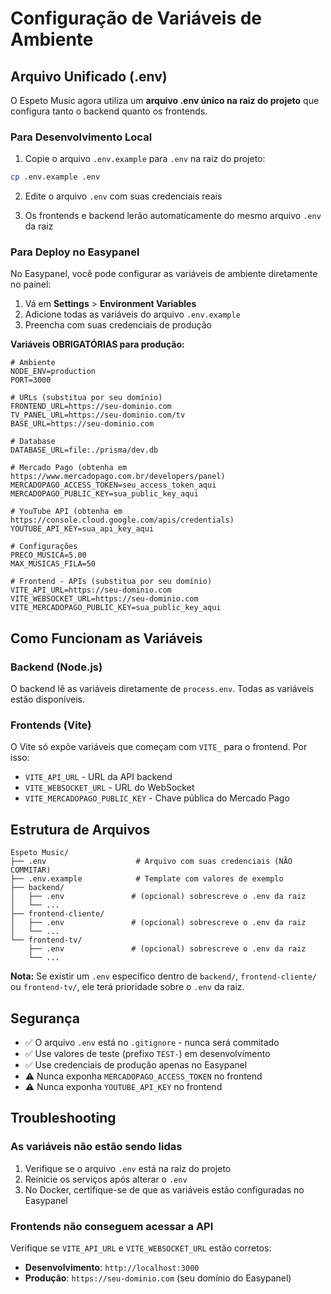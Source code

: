 # Configuração de Variáveis de Ambiente

## Arquivo Unificado (.env)

O Espeto Music agora utiliza um **arquivo .env único na raiz do projeto** que configura tanto o backend quanto os frontends.

### Para Desenvolvimento Local

1. Copie o arquivo `.env.example` para `.env` na raiz do projeto:
```bash
cp .env.example .env
```

2. Edite o arquivo `.env` com suas credenciais reais

3. Os frontends e backend lerão automaticamente do mesmo arquivo `.env` da raiz

### Para Deploy no Easypanel

No Easypanel, você pode configurar as variáveis de ambiente diretamente no painel:

1. Vá em **Settings** > **Environment Variables**
2. Adicione todas as variáveis do arquivo `.env.example`
3. Preencha com suas credenciais de produção

**Variáveis OBRIGATÓRIAS para produção:**

```env
# Ambiente
NODE_ENV=production
PORT=3000

# URLs (substitua por seu domínio)
FRONTEND_URL=https://seu-dominio.com
TV_PANEL_URL=https://seu-dominio.com/tv
BASE_URL=https://seu-dominio.com

# Database
DATABASE_URL=file:./prisma/dev.db

# Mercado Pago (obtenha em https://www.mercadopago.com.br/developers/panel)
MERCADOPAGO_ACCESS_TOKEN=seu_access_token_aqui
MERCADOPAGO_PUBLIC_KEY=sua_public_key_aqui

# YouTube API (obtenha em https://console.cloud.google.com/apis/credentials)
YOUTUBE_API_KEY=sua_api_key_aqui

# Configurações
PRECO_MUSICA=5.00
MAX_MUSICAS_FILA=50

# Frontend - APIs (substitua por seu domínio)
VITE_API_URL=https://seu-dominio.com
VITE_WEBSOCKET_URL=https://seu-dominio.com
VITE_MERCADOPAGO_PUBLIC_KEY=sua_public_key_aqui
```

## Como Funcionam as Variáveis

### Backend (Node.js)
O backend lê as variáveis diretamente de `process.env`. Todas as variáveis estão disponíveis.

### Frontends (Vite)
O Vite só expõe variáveis que começam com `VITE_` para o frontend. Por isso:
- `VITE_API_URL` - URL da API backend
- `VITE_WEBSOCKET_URL` - URL do WebSocket
- `VITE_MERCADOPAGO_PUBLIC_KEY` - Chave pública do Mercado Pago

## Estrutura de Arquivos

```
Espeto Music/
├── .env                    # Arquivo com suas credenciais (NÃO COMMITAR)
├── .env.example            # Template com valores de exemplo
├── backend/
│   ├── .env               # (opcional) sobrescreve o .env da raiz
│   └── ...
├── frontend-cliente/
│   ├── .env               # (opcional) sobrescreve o .env da raiz
│   └── ...
└── frontend-tv/
    ├── .env               # (opcional) sobrescreve o .env da raiz
    └── ...
```

**Nota:** Se existir um `.env` específico dentro de `backend/`, `frontend-cliente/` ou `frontend-tv/`, ele terá prioridade sobre o `.env` da raiz.

## Segurança

- ✅ O arquivo `.env` está no `.gitignore` - nunca será commitado
- ✅ Use valores de teste (prefixo `TEST-`) em desenvolvimento
- ✅ Use credenciais de produção apenas no Easypanel
- ⚠️ Nunca exponha `MERCADOPAGO_ACCESS_TOKEN` no frontend
- ⚠️ Nunca exponha `YOUTUBE_API_KEY` no frontend

## Troubleshooting

### As variáveis não estão sendo lidas

1. Verifique se o arquivo `.env` está na raiz do projeto
2. Reinicie os serviços após alterar o `.env`
3. No Docker, certifique-se de que as variáveis estão configuradas no Easypanel

### Frontends não conseguem acessar a API

Verifique se `VITE_API_URL` e `VITE_WEBSOCKET_URL` estão corretos:
- **Desenvolvimento**: `http://localhost:3000`
- **Produção**: `https://seu-dominio.com` (seu domínio do Easypanel)
